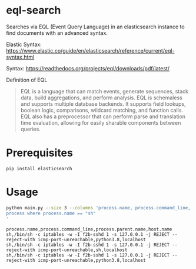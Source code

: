 # eql-search

Searches via EQL (Event Query Language) in an elasticsearch instance to find documents with an advanced syntax.

Elastic Syntax: https://www.elastic.co/guide/en/elasticsearch/reference/current/eql-syntax.html

Syntax: https://readthedocs.org/projects/eql/downloads/pdf/latest/

Definition of EQL
> EQL is a language that can match events, generate sequences, stack data, build aggregations, and perform analysis.
> EQL is schemaless and supports multiple database backends. It supports field lookups, boolean logic, comparisons,
> wildcard matching, and function calls. EQL also has a preprocessor that can perform parse and translation time
> evaluation, allowing for easily sharable components between queries.

# Prerequisites

```
pip install elasticsearch 
```

# Usage

```bash
python main.py --size 3 --columns 'process.name, process.command_line, process.parent.name, host.name' --eql '
process where process.name == "sh"
'
```

```
process.name,process.command_line,process.parent.name,host.name
sh,/bin/sh -c iptables -w -I f2b-sshd 1 -s 127.0.0.1 -j REJECT --reject-with icmp-port-unreachable,python3.8,localhost
sh,/bin/sh -c iptables -w -I f2b-sshd 1 -s 127.0.0.1 -j REJECT --reject-with icmp-port-unreachable,sh,localhost
sh,/bin/sh -c iptables -w -I f2b-sshd 1 -s 127.0.0.1 -j REJECT --reject-with icmp-port-unreachable,python3.8,localhost
```
